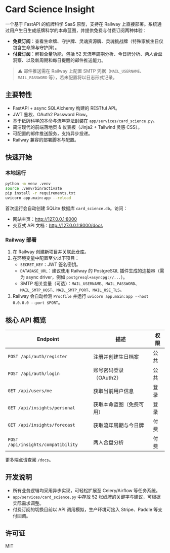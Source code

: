 # Card Science Insight

一个基于 FastAPI 的纸牌科学 SaaS 原型，支持在 Railway 上直接部署。系统通过用户生日生成纸牌科学的本命蓝图，并提供免费与付费订阅两种体验：

- **免费订阅**：查看生命牌、守护牌、灵魂资源牌、灵魂挑战牌（特殊家族生日仅包含生命牌与守护牌）。
- **付费订阅**：解锁全量功能，包括 52 天流年周期分析、今日牌分析、两人合盘洞察、以及新周期和每日提醒的邮件推送能力。

> ⚠️ 邮件推送需在 Railway 上配置 SMTP 凭据（`MAIL_USERNAME`、`MAIL_PASSWORD` 等），若未配置将以日志形式记录。

## 主要特性

- FastAPI + async SQLAlchemy 构建的 RESTful API。
- JWT 鉴权、OAuth2 Password Flow。
- 基于纸牌科学的本命与流年算法封装在 `app/services/card_science.py`。
- 简洁现代的前端落地页 & 仪表板（Jinja2 + Tailwind 灵感 CSS）。
- 可配置的邮件推送服务，支持异步投递。
- Railway 兼容的部署脚本与配置。

## 快速开始

### 本地运行

```bash
python -m venv .venv
source .venv/bin/activate
pip install -r requirements.txt
uvicorn app.main:app --reload
```

首次运行会自动创建 SQLite 数据库 `card_science.db`。访问：

- 网站主页：<http://127.0.0.1:8000>
- 交互式 API 文档：<http://127.0.0.1:8000/docs>

### Railway 部署

1. 在 Railway 创建新项目并关联此仓库。
2. 在环境变量中配置至少以下项目：
   - `SECRET_KEY`：JWT 签名密钥。
   - `DATABASE_URL`：建议使用 Railway 的 PostgreSQL 插件生成的连接串（需为 async driver，例如 `postgresql+asyncpg://...`）。
   - SMTP 相关变量（可选）：`MAIL_USERNAME`、`MAIL_PASSWORD`、`MAIL_SMTP_HOST`、`MAIL_SMTP_PORT`、`MAIL_USE_TLS`。
3. Railway 会自动检测 `Procfile` 并运行 `uvicorn app.main:app --host 0.0.0.0 --port $PORT`。

## 核心 API 概览

| Endpoint | 描述 | 权限 |
| --- | --- | --- |
| `POST /api/auth/register` | 注册并创建生日档案 | 公共 |
| `POST /api/auth/login` | 账号密码登录（OAuth2） | 公共 |
| `GET /api/users/me` | 获取当前用户信息 | 登录 |
| `GET /api/insights/personal` | 获取本命蓝图（免费可用） | 登录 |
| `GET /api/insights/forecast` | 获取流年周期与今日牌 | 付费 |
| `POST /api/insights/compatibility` | 两人合盘分析 | 付费 |

更多端点请查阅 `/docs`。

## 开发说明

- 所有业务逻辑均采用异步实现，可轻松扩展至 Celery/Airflow 等任务系统。
- `app/services/card_science.py` 中存放 52 张纸牌的关键字与建议，可根据实际需求调整。
- 付费订阅的切换目前以 API 调用模拟，生产环境可接入 Stripe、Paddle 等支付回调。

## 许可证

MIT
